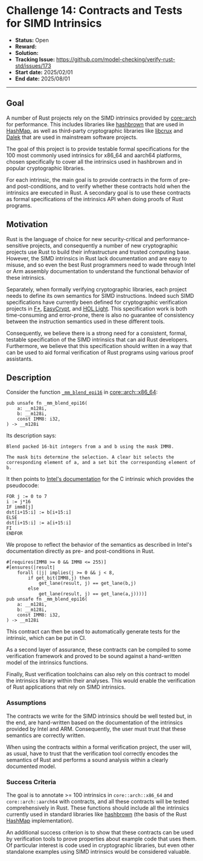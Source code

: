 # Challenge 14: Contracts and Tests for SIMD Intrinsics

- **Status:** Open
- **Reward:** 
- **Solution:** 
- **Tracking Issue:** https://github.com/model-checking/verify-rust-std/issues/173
- **Start date:** 2025/02/01
- **End date:** 2025/08/01

-------------------


## Goal

A number of Rust projects rely on the SIMD intrinsics provided by
[core::arch](https://doc.rust-lang.org/beta/core/arch/) for
performance. This includes libraries like [hashbrown]() that are used
in
[HashMap](https://doc.rust-lang.org/std/collections/struct.HashMap.html),
as well as third-party cryptographic libraries like
[libcrux](https://github.com/cryspen/libcrux) and
[Dalek](https://github.com/dalek-cryptography/curve25519-dalek) that
are used in mainstream software projects. 

The goal of this project is to provide testable formal specifications
for the 100 most commonly used intrinsics for x86_64 and aarch64
platforms, chosen specifically to cover all the intrinsics used in
hashbrown and in popular cryptographic libraries.

For each intrinsic, the main goal is to provide contracts in the form
of pre- and post-conditions, and to verify whether these contracts
hold when the intrinsics are executed in Rust.  A secondary goal is to
use these contracts as formal specifications of the intrinsics API
when doing proofs of Rust programs.


## Motivation

Rust is the language of choice for new security-critical and
performance-sensitive projects, and consequently a number of new
cryptographic projects use Rust to build their infrastructure and
trusted computing base. However, the SIMD intrinsics in Rust lack
documentation and are easy to misuse, and so even the best Rust programmers
need to wade through Intel or Arm assembly documentation to understand
the functional behavior of these intrinsics.

Separately, when formally verifying cryptographic libraries, each
project needs to define its own semantics for SIMD instructions.
Indeed such SIMD specifications have currently been defined for
cryptographic verification projects in [F*](https://github.com/hacl-star/hacl-star), 
[EasyCrypt](https://github.com/jasmin-lang/jasmin), and [HOL Light](https://github.com/awslabs/s2n-bignum/tree/main).
This specification work is both time-consuming and error-prone,
there is also no guarantee of consistency between the instruction
semantics used in these different tools.

Consequently, we believe there is a strong need for a consistent,
formal, testable specification of the SIMD intrinsics that can aid
Rust developers. Furthermore, we believe that this
specification should written in a way that can be used to aid formal
verification of Rust programs using various proof assistants. 

## Description

Consider the function [`_mm_blend_epi16`](https://doc.rust-lang.org/beta/core/arch/x86_64/fn._mm_blend_epi16.html)
in [core::arch::x86_64](https://doc.rust-lang.org/beta/core/arch/x86_64/index.html):

```
pub unsafe fn _mm_blend_epi16(
    a: __m128i,
    b: __m128i,
    const IMM8: i32,
) -> __m128i
```

Its description says:
```
Blend packed 16-bit integers from a and b using the mask IMM8.

The mask bits determine the selection. A clear bit selects the corresponding element of a, and a set bit the corresponding element of b.
```

It then points to [Intel's documentation](https://www.intel.com/content/www/us/en/docs/intrinsics-guide/index.html#text=_mm_blend_epi16) for the C intrinsic which provides the pseudocode:
```
FOR j := 0 to 7
i := j*16
IF imm8[j]
dst[i+15:i] := b[i+15:i]
ELSE
dst[i+15:i] := a[i+15:i]
FI
ENDFOR
```

We propose to reflect the behavior of the semantics as described in
Intel's documentation directly as pre- and post-conditions in Rust.

```
#[requires(IMM8 >= 0 && IMM8 <= 255)]
#[ensures(|result|
    forall (|j| implies(j >= 0 && j < 8,
        if get_bit(IMM8,j) then
            get_lane(result, j) == get_lane(b,j)
        else
            get_lane(result, j) == get_lane(a,j))))]
pub unsafe fn _mm_blend_epi16(
    a: __m128i,
    b: __m128i,
    const IMM8: i32,
) -> __m128i
```

This contract can then be used to automatically generate tests
for the intrinsic, which can be put in CI.

As a second layer of assurance, these contracts can be compiled
to some verification framework and proved to be sound against
a hand-written model of the intrinsics functions.

Finally, Rust verification toolchains can also rely on this contract
to model the intrinsics library within their analyses. This would
enable the verification of Rust applications that rely on SIMD intrinsics.


### Assumptions

The contracts we write for the SIMD intrinsics should be well tested
but, in the end, are hand-written based on the documentation
of the intrinsics provided by Intel and ARM. Consequently, the
user must trust that these semantics are correctly written.

When using the contracts within a formal verification project,
the user will, as usual, have to trust that the verification
tool correctly encodes the semantics of Rust and performs
a sound analysis within a clearly documented model.

### Success Criteria

The goal is to annotate >= 100 intrinsics in `core::arch::x86_64` and
`core::arch::aarch64` with contracts, and all these contracts will be
tested comprehensively in Rust. These functions should include all the
intrinsics currently used in standard libraries like
[hashbrown](https://github.com/rust-lang/hashbrown) (the basis
of the Rust [HashMap](https://doc.rust-lang.org/std/collections/struct.HashMap.html) implementation).

An additional success criterion is to show that these contracts can be
used by verification tools to prove properties about example code that
uses them. Of particular interest is code used in cryptographic
libraries, but even other standalone examples using SIMD intrinsics
would be considered valuable. 
